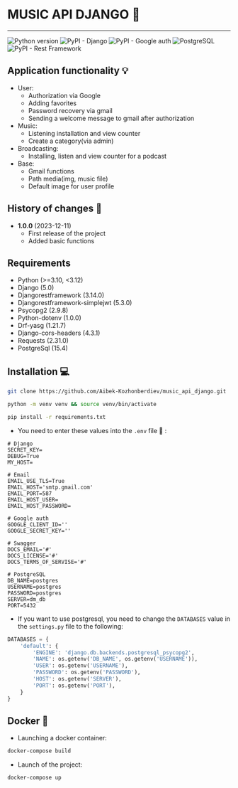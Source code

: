 # MUSIC API DJANGO :musical_note:
___
![Python version](https://img.shields.io/badge/python-v3.11.3-blue?logo=python)
![PyPI - Django](https://img.shields.io/pypi/pyversions/django?logo=django&link=https%3A%2F%2Fdocs.djangoproject.com%2Fen%2F5.0%2F)
![PyPI - Google auth](https://img.shields.io/pypi/pyversions/google-auth?logo=google&link=https%3A%2F%2Fpypi.org%2Fproject%2Fgoogle-auth%2F2.0.1%2F)
![PostgreSQL](https://img.shields.io/badge/PostgreSQL-v15.4-blue?logo=postgresql&link=https%3A%2F%2Fwww.postgresql.org%2Fdocs%2Frelease%2F15.4%2F)
![PyPI - Rest Framework](https://img.shields.io/pypi/pyversions/djangorestframework?logo=django&color=gren&link=https%3A%2F%2Fpypi.org%2Fproject%2Fdjangorestframework%2F)

## Application functionality :bulb:
+ User:
  + Authorization via Google
  + Adding favorites
  + Password recovery via gmail
  + Sending a welcome message to gmail after authorization
+ Music:
  + Listening installation and view counter
  + Create a category(via admin)
+ Broadcasting:
  + Installing, listen and view counter for a podcast
+ Base:
  + Gmail functions
  + Path media(img, music file)
  + Default image for user profile
  
## History of changes :page_facing_up:

- **1.0.0** (2023-12-11)
  - First release of the project
  - Added basic functions
  
## Requirements 
+ Python (>=3.10, <3.12)
+ Django (5.0)
+ Djangorestframework (3.14.0)
+ Djangorestframework-simplejwt (5.3.0)
+ Psycopg2 (2.9.8)
+ Python-dotenv (1.0.0)
+ Drf-yasg (1.21.7)
+ Django-cors-headers (4.3.1)
+ Requests (2.31.0)
+ PostgreSql (15.4)

## Installation :computer:
```bash
git clone https://github.com/Aibek-Kozhonberdiev/music_api_django.git
```
```bash
python -m venv venv && source venv/bin/activate
```
```bash
pip install -r requirements.txt
```
+ You need to enter these values into the `.env` file :key: :
```.env
# Django
SECRET_KEY=
DEBUG=True
MY_HOST=

# Email
EMAIL_USE_TLS=True
EMAIL_HOST='smtp.gmail.com'
EMAIL_PORT=587
EMAIL_HOST_USER=
EMAIL_HOST_PASSWORD=

# Google auth
GOOGLE_CLIENT_ID=''
GOOGLE_SECRET_KEY=''

# Swagger
DOCS_EMAIL='#'
DOCS_LICENSE='#'
DOCS_TERMS_OF_SERVISE='#'

# PostgreSQL
DB_NAME=postgres
USERNAME=postgres
PASSWORD=postgres
SERVER=dm_db
PORT=5432
```
+ If you want to use postgresql, you need to change the `DATABASES` value in the `settings.py` file to the following:
```python
DATABASES = {
    'default': {
        'ENGINE': 'django.db.backends.postgresql_psycopg2',
        'NAME': os.getenv('DB_NAME', os.getenv('USERNAME')),
        'USER': os.getenv('USERNAME'),
        'PASSWORD': os.getenv('PASSWORD'),
        'HOST': os.getenv('SERVER'),
        'PORT': os.getenv('PORT'),
    }
}
```

## Docker :whale:

+ Launching a docker container:
```bash
docker-compose build
```
+ Launch of the project:
```bash
docker-compose up
```
